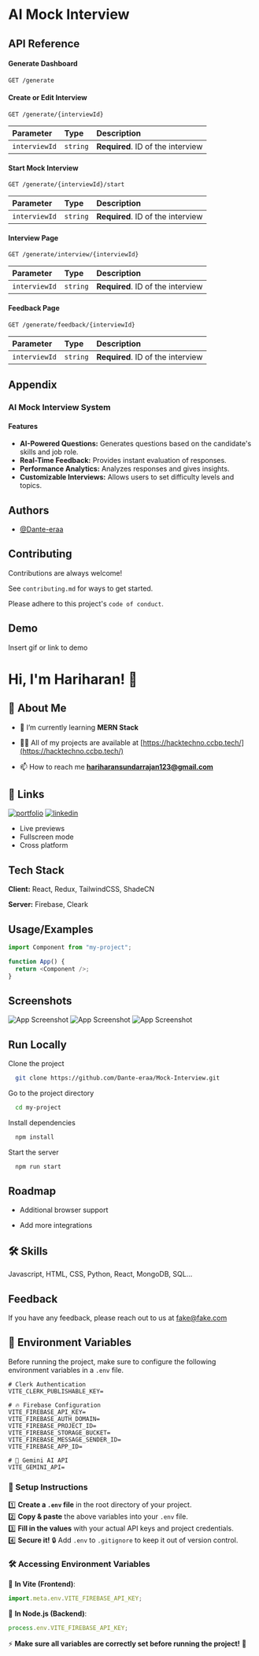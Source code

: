 # AI Mock Interview

## API Reference

#### Generate Dashboard

```http
GET /generate
```

#### Create or Edit Interview

```http
GET /generate/{interviewId}
```

| Parameter     | Type     | Description                       |
| :------------ | :------- | :-------------------------------- |
| `interviewId` | `string` | **Required**. ID of the interview |

#### Start Mock Interview

```http
GET /generate/{interviewId}/start
```

| Parameter     | Type     | Description                       |
| :------------ | :------- | :-------------------------------- |
| `interviewId` | `string` | **Required**. ID of the interview |

#### Interview Page

```http
GET /generate/interview/{interviewId}
```

| Parameter     | Type     | Description                       |
| :------------ | :------- | :-------------------------------- |
| `interviewId` | `string` | **Required**. ID of the interview |

#### Feedback Page

```http
GET /generate/feedback/{interviewId}
```

| Parameter     | Type     | Description                       |
| :------------ | :------- | :-------------------------------- |
| `interviewId` | `string` | **Required**. ID of the interview |

## Appendix

### AI Mock Interview System

#### Features

- **AI-Powered Questions:** Generates questions based on the candidate's skills and job role.
- **Real-Time Feedback:** Provides instant evaluation of responses.
- **Performance Analytics:** Analyzes responses and gives insights.
- **Customizable Interviews:** Allows users to set difficulty levels and topics.

## Authors

- [@Dante-eraa](https://github.com/Dante-eraa)

## Contributing

Contributions are always welcome!

See `contributing.md` for ways to get started.

Please adhere to this project's `code of conduct`.

## Demo

Insert gif or link to demo

# Hi, I'm Hariharan! 👋

## 🚀 About Me

- 🌱 I’m currently learning **MERN Stack**

- 👨‍💻 All of my projects are available at [https://hacktechno.ccbp.tech/](https://hacktechno.ccbp.tech/)

- 📫 How to reach me **hariharansundarrajan123@gmail.com**

## 🔗 Links

[![portfolio](https://img.shields.io/badge/my_portfolio-000?style=for-the-badge&logo=ko-fi&logoColor=white)](https://hacktechno.ccbp.tech/)
[![linkedin](https://img.shields.io/badge/linkedin-0A66C2?style=for-the-badge&logo=linkedin&logoColor=white)](https://linkedin.com/in/hacktechno)

- Live previews
- Fullscreen mode
- Cross platform

## Tech Stack

**Client:** React, Redux, TailwindCSS, ShadeCN

**Server:** Firebase, Cleark

## Usage/Examples

```javascript
import Component from "my-project";

function App() {
  return <Component />;
}
```

## Screenshots

![App Screenshot](./src/assets/screenshot/Screenshot-lg.png)
![App Screenshot](./src/assets/screenshot/Screenshot-md.png)
![App Screenshot](./src/assets/screenshot/Screenshot-sm.png)

## Run Locally

Clone the project

```bash
  git clone https://github.com/Dante-eraa/Mock-Interview.git
```

Go to the project directory

```bash
  cd my-project
```

Install dependencies

```bash
  npm install
```

Start the server

```bash
  npm run start
```

## Roadmap

- Additional browser support

- Add more integrations

## 🛠 Skills

Javascript, HTML, CSS, Python, React, MongoDB, SQL...

## Feedback

If you have any feedback, please reach out to us at fake@fake.com

## 🔐 Environment Variables

Before running the project, make sure to configure the following environment variables in a `.env` file.

```plaintext
# Clerk Authentication
VITE_CLERK_PUBLISHABLE_KEY=

# 🔥 Firebase Configuration
VITE_FIREBASE_API_KEY=
VITE_FIREBASE_AUTH_DOMAIN=
VITE_FIREBASE_PROJECT_ID=
VITE_FIREBASE_STORAGE_BUCKET=
VITE_FIREBASE_MESSAGE_SENDER_ID=
VITE_FIREBASE_APP_ID=

# 🤖 Gemini AI API
VITE_GEMINI_API=
```

### 🚀 Setup Instructions

1️⃣ **Create a `.env` file** in the root directory of your project.  
2️⃣ **Copy & paste** the above variables into your `.env` file.  
3️⃣ **Fill in the values** with your actual API keys and project credentials.  
4️⃣ **Secure it!** 🔒 Add `.env` to `.gitignore` to keep it out of version control.

### 🛠️ Accessing Environment Variables

📌 **In Vite (Frontend)**:

```js
import.meta.env.VITE_FIREBASE_API_KEY;
```

📌 **In Node.js (Backend)**:

```js
process.env.VITE_FIREBASE_API_KEY;
```

⚡ **Make sure all variables are correctly set before running the project!** 🚀
